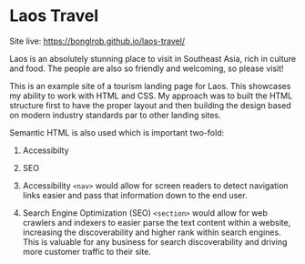 # Laos Travel

Site live: https://bonglrob.github.io/laos-travel/

Laos is an absolutely stunning place to visit in Southeast Asia, rich in culture and food. The people are also so friendly and welcoming, so please visit!

This is an example site of a tourism landing page for Laos. This showcases my ability to work with HTML and CSS. My approach was to built the HTML structure first to have the proper layout and then building the design based on modern industry standards par to other landing sites. 

Semantic HTML is also used which is important two-fold:
1. Accessibilty
2. SEO

1. Accessibility
`<nav>` would allow for screen readers to detect navigation links easier and pass that information down to the end user.

2. Search Engine Optimization (SEO)
`<section>` would allow for web crawlers and indexers to easier parse the text content within a website, increasing the discoverability and higher rank within search engines. This is valuable for any business for search discoverability and driving more customer traffic to their site. 
